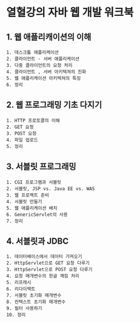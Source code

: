 # 열혈강의 자바 웹 개발 워크북

## 1. 웹 애플리캐이션의 이해
	1. 데스크톱 애플리케이션
	2. 클라이언트 - 서버 애플리케이션
	3. 다중 클라이언트의 요청 처리
	4. 클라이언트 , 서버 아키텍쳐의 진화
	5. 웹 애플리케이션 아키텍쳐의 특징
	6. 정리

## 2. 웹 프로그래밍 기초 다지기
	1. HTTP 프로토콜의 이해
	2. GET 요청
	3. POST 요청
	4. 파일 업로드
	5. 정리

## 3. 서블릿 프로그래밍
	1. CGI 프로그램과 서블릿
	2. 서블릿, JSP vs. Java EE vs. WAS
	3. 웹 프로젝트 준비
	4. 서블릿 만들기
	5. 웹 애플리케이션 배치
	6. GenericServlet의 사용
	7. 정리

## 4. 서블릿과 JDBC
	1. 데이터베이스에서 데이터 가져오기
	2. HttpServlet으로 GET 요청 다루기
	3. HttpServlet으로 POST 요청 다루기
	4. 요청 매개변수의 한글 깨짐 처리
	5. 리프래시
	6. 리다이렉트
	7. 서블릿 초기화 매개변수
	8. 컨텍스트 초기화 매개변수
	9. 필터 사용하기
	10. 정리
